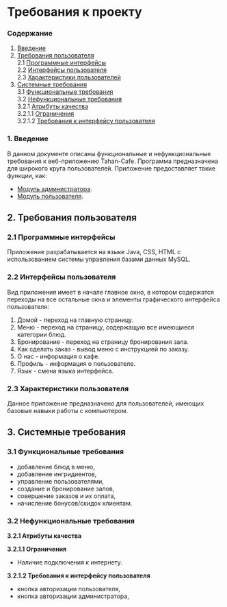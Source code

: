 # Требования к проекту

### Содержание
1. [Введение](#1)
2. [Требования пользователя](#2) <br>
2.1 [Программные интерфейсы](#2.1) <br>
2.2 [Интерфейсы пользователя](#2.2) <br>
2.3 [Характеристики пользователей](#2.3)<br>
3. [Системные требования](#3)<br>
3.1 [Функциональные требования](#3.1)<br> 
3.2 [Нефункциональные требования](#3.2)<br>
3.2.1 [Атрибуты качества](#3.2.1)<br>
3.2.1.1 [Ограничения](#3.2.1.1)<br>
3.2.1.2 [Требования к интерфейсу пользователя](#3.2.1.2)<br>

### 1. Введение <a name="1"></a>
В данном документе описаны функциональные и нефункциональные требования к веб-приложению Tahan-Cafe. Программа предназначена для широкого круга пользователей. Приложение предоставляет такие функции, как:
* [Модуль администратора](https://github.com/tahan3/Tahan-Cafe/tree/main/Mockups/admin).
* [Модуль пользователя](https://github.com/tahan3/Tahan-Cafe/tree/main/Mockups/user).

## 2. Требования пользователя <a name="2"></a>

### 2.1 Программные интерфейсы <a name="2.1"></a>
Приложение разрабатывается на языке Java, CSS, HTML с использованием системы управления базами данных MySQL.

### 2.2 Интерфейсы пользователя <a name="2.2"></a>
Вид приложения имеет в начале главное окно, в котором содержатся переходы на все остальные окна и элементы графического интерфейса пользователя: 
1. Домой - переход на главную страницу.
2. Меню - переход на страницу, содержащую все имеющиеся категории блюд.
3. Бронирование - переход на страницу бронирования зала.
4. Как сделать заказ - вывод меню с инструкцией по заказу.
5. О нас - информация о кафе.
6. Профиль - информация о пользователе.
7. Язык - смена языка интерфейса.

### 2.3 Характеристики пользователя <a name="2.3"></a>
Данное приложение предназначено для пользователей, имеющих базовые навыки работы с компьютером.

## 3. Системные требования <a name="3"></a>

### 3.1 Функциональные требования <a name="3.1"></a>
* добавление блюд в меню,
* добавление ингридиентов,
* управление пользователями,
* создание и бронирование залов,
* совершение заказов и их оплата,
* начисление бонусов/скидок клиентам.

### 3.2 Нефункциональные требования <a name="3.2"></a>

**3.2.1 Атрибуты качества<a name="3.2.1"></a>**

**3.2.1.1 Ограничения <a name="3.2.1.1"></a>**
* Наличие подключения к интернету.

**3.2.1.2 Требования к интерфейсу пользователя <a name="3.2.1.2"></a>**
* кнопка авторизации пользователя,
* кнопка авторизации администратора,
